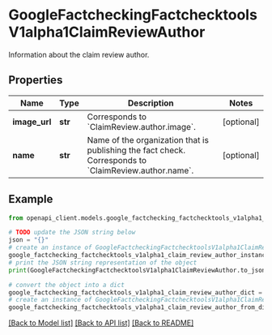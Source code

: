 # GoogleFactcheckingFactchecktoolsV1alpha1ClaimReviewAuthor

Information about the claim review author.

## Properties

Name | Type | Description | Notes
------------ | ------------- | ------------- | -------------
**image_url** | **str** | Corresponds to &#x60;ClaimReview.author.image&#x60;. | [optional] 
**name** | **str** | Name of the organization that is publishing the fact check. Corresponds to &#x60;ClaimReview.author.name&#x60;. | [optional] 

## Example

```python
from openapi_client.models.google_factchecking_factchecktools_v1alpha1_claim_review_author import GoogleFactcheckingFactchecktoolsV1alpha1ClaimReviewAuthor

# TODO update the JSON string below
json = "{}"
# create an instance of GoogleFactcheckingFactchecktoolsV1alpha1ClaimReviewAuthor from a JSON string
google_factchecking_factchecktools_v1alpha1_claim_review_author_instance = GoogleFactcheckingFactchecktoolsV1alpha1ClaimReviewAuthor.from_json(json)
# print the JSON string representation of the object
print(GoogleFactcheckingFactchecktoolsV1alpha1ClaimReviewAuthor.to_json())

# convert the object into a dict
google_factchecking_factchecktools_v1alpha1_claim_review_author_dict = google_factchecking_factchecktools_v1alpha1_claim_review_author_instance.to_dict()
# create an instance of GoogleFactcheckingFactchecktoolsV1alpha1ClaimReviewAuthor from a dict
google_factchecking_factchecktools_v1alpha1_claim_review_author_from_dict = GoogleFactcheckingFactchecktoolsV1alpha1ClaimReviewAuthor.from_dict(google_factchecking_factchecktools_v1alpha1_claim_review_author_dict)
```
[[Back to Model list]](../README.md#documentation-for-models) [[Back to API list]](../README.md#documentation-for-api-endpoints) [[Back to README]](../README.md)



